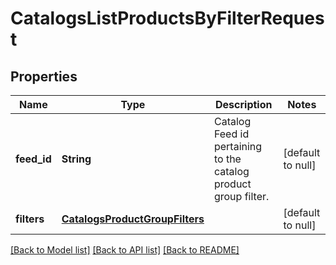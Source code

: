 # CatalogsListProductsByFilterRequest
## Properties

| Name | Type | Description | Notes |
|------------ | ------------- | ------------- | -------------|
| **feed\_id** | **String** | Catalog Feed id pertaining to the catalog product group filter. | [default to null] |
| **filters** | [**CatalogsProductGroupFilters**](CatalogsProductGroupFilters.md) |  | [default to null] |

[[Back to Model list]](../README.md#documentation-for-models) [[Back to API list]](../README.md#documentation-for-api-endpoints) [[Back to README]](../README.md)

